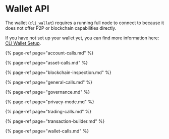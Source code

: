 # Wallet API

The wallet \(`cli_wallet`\) requires a running full node to connect to because it does not offer P2P or blockchain capabilities directly.

If you have not set up your wallet yet, you can find more information here: [CLI Wallet Setup](../../witnesses/setting-up-a-witness-node/#cli-wallet-setup).

{% page-ref page="account-calls.md" %}

{% page-ref page="asset-calls.md" %}

{% page-ref page="blockchain-inspection.md" %}

{% page-ref page="general-calls.md" %}

{% page-ref page="governance.md" %}

{% page-ref page="privacy-mode.md" %}

{% page-ref page="trading-calls.md" %}

{% page-ref page="transaction-builder.md" %}

{% page-ref page="wallet-calls.md" %}


